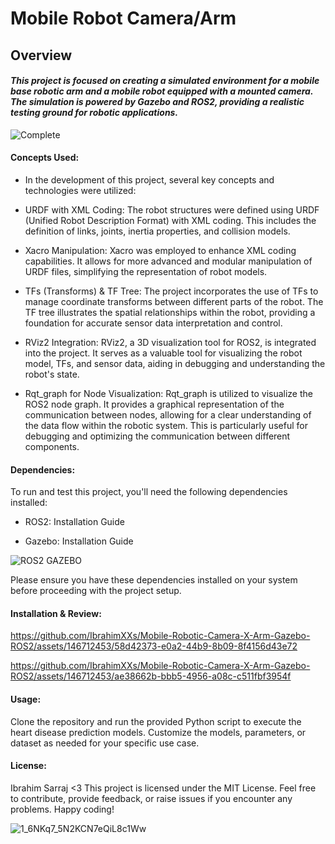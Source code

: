 # Mobile Robot Camera/Arm

## Overview

#### *This project is focused on creating a simulated environment for a mobile base robotic arm and a mobile robot equipped with a mounted camera. The simulation is powered by Gazebo and ROS2, providing a realistic testing ground for robotic applications.*

![Complete](https://github.com/IbrahimXXs/Mobile-Robotic-Camera-X-Arm-Gazebo-ROS2/assets/146712453/6c183083-39da-4b73-962d-d9fc09ceafcf)

#### Concepts Used:

* In the development of this project, several key concepts and technologies were utilized:

* URDF with XML Coding: The robot structures were defined using URDF (Unified Robot Description Format) with XML coding. This includes the definition of links, joints, inertia properties, and collision models.

* Xacro Manipulation: Xacro was employed to enhance XML coding capabilities. It allows for more advanced and modular manipulation of URDF files, simplifying the representation of robot models.

* TFs (Transforms) & TF Tree: The project incorporates the use of TFs to manage coordinate transforms between different parts of the robot. The TF tree illustrates the spatial relationships within the robot, providing a foundation for accurate sensor data interpretation and control.

* RViz2 Integration: RViz2, a 3D visualization tool for ROS2, is integrated into the project. It serves as a valuable tool for visualizing the robot model, TFs, and sensor data, aiding in debugging and understanding the robot's state.

* Rqt_graph for Node Visualization: Rqt_graph is utilized to visualize the ROS2 node graph. It provides a graphical representation of the communication between nodes, allowing for a clear understanding of the data flow within the robotic system. This is particularly useful for debugging and optimizing the communication between different components.

#### Dependencies:

To run and test this project, you'll need the following dependencies installed:

* ROS2: Installation Guide

* Gazebo: Installation Guide

![ROS2 GAZEBO](https://github.com/IbrahimXXs/Mobile-Robotic-Camera-X-Arm-Gazebo-ROS2/assets/146712453/f78c7856-485d-4631-bbd9-df0333059dba)

Please ensure you have these dependencies installed on your system before proceeding with the project setup.

#### Installation & Review:


https://github.com/IbrahimXXs/Mobile-Robotic-Camera-X-Arm-Gazebo-ROS2/assets/146712453/58d42373-e0a2-44b9-8b09-8f4156d43e72


https://github.com/IbrahimXXs/Mobile-Robotic-Camera-X-Arm-Gazebo-ROS2/assets/146712453/ae38662b-bbb5-4956-a08c-c511fbf3954f


#### Usage:

Clone the repository and run the provided Python script to execute the heart disease prediction models. Customize the models, parameters, or dataset as needed for your specific use case.

#### License:

Ibrahim Sarraj <3
This project is licensed under the MIT License. Feel free to contribute, provide feedback, or raise issues if you encounter any problems. Happy coding!

![1_6NKq7_5N2KCN7eQiL8c1Ww](https://github.com/IbrahimXXs/Mobile-Robotic-Camera-X-Arm-Gazebo-ROS2/assets/146712453/df3f9010-f116-409d-a589-5dcacd8f2493)


